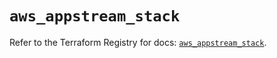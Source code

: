 # `aws_appstream_stack`

Refer to the Terraform Registry for docs: [`aws_appstream_stack`](https://registry.terraform.io/providers/hashicorp/aws/6.9.0/docs/resources/appstream_stack).
